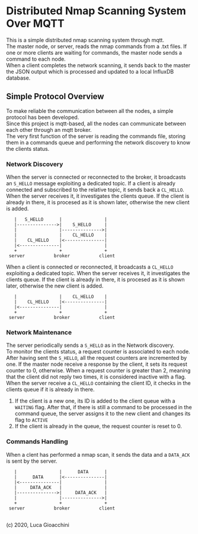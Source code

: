 # Distributed Nmap Scanning System Over MQTT
This is a simple distributed nmap scanning system through mqtt.<br>
The master node, or server, reads the nmap commands from a .txt files. If one or more clients are waiting for commands, the master node sends a command to each node.<br>
When a client completes the network scanning, it sends back to the master the JSON output which is processed and updated to a local InfluxDB database. 

## Simple Protocol Overview
To make reliable the communication between all the nodes, a simple protocol has been developed.<br>
Since this project is mqtt-based, all the nodes can communicate between each other through an mqtt broker.<br>
The very first function of the server is reading the commands file, storing them in a commands queue and performing the network discovery to know the clients status.

### Network Discovery
When the server is connected or reconnected to the broker, it broadcasts an ```S_HELLO``` message exploiting a dedicated topic. If a client is already connected and subscribed to the relative topic, it sends back a ```CL_HELLO```. When the server receives it, it investigates the clients queue. If the client is already in there, it is procesed as it is shown later, otherwise the new client is added. 
```
   |   S_HELLO      |                |
   |--------------->|    S_HELLO     |
   |                |--------------->|
   |                |    CL_HELLO    |
   |    CL_HELLO    |<---------------|
   |<---------------|                |
   +                +                +
 server           broker           client
```
When a client is connected or reconnected, it broadcasts a ```CL_HELLO``` exploiting a dedicated topic. When the server receives it, it investigates the clients queue. If the client is already in there, it is procesed as it is shown later, otherwise the new client is added. 
```
   |                |    CL_HELLO    |
   |    CL_HELLO    |<---------------|
   |<---------------|                |
   +                +                +
 server           broker           client
```

### Network Maintenance
The server periodically sends a ```S_HELLO``` as in the Network discovery. <br>
To monitor the clients status, a request counter is associated to each node. After having sent the ```S_HELLO```, all the request counters are incremented by one. If the master node receive a response by the client, it sets its request counter to 0, otherwise. When a request counter is greater than 2, meaning that the client did not reply two times, it is considered inactive with a flag.<br>
When the server receive a ```CL_HELLO``` containing the client ID, it checks in the clients queue if it is already in there. <br>
1. If the client is a new one, its ID is added to the client queue with a ```WAITING``` flag. After that, if there is still a command to be processed in the command queue, the server assigns it to the new client and changes its flag to ```ACTIVE```
2. If the client is already in the queue, the request counter is reset to 0.

### Commands Handling
When a clent has performed a nmap scan, it sends the data and a ```DATA_ACK``` is sent by the server.
```
   |                |      DATA      |
   |      DATA      |<---------------|
   |<---------------|                |
   |     DATA_ACK   |                |
   |--------------->|     DATA_ACK   |
   |                |--------------->|
   +                +                +
 server           broker           client
```

##
(c) 2020, Luca Gioacchini
